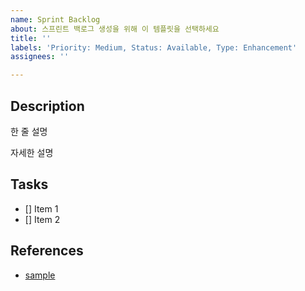 ```yaml
---
name: Sprint Backlog
about: 스프린트 백로그 생성을 위해 이 템플릿을 선택하세요
title: ''
labels: 'Priority: Medium, Status: Available, Type: Enhancement'
assignees: ''

---
```


## Description

한 줄 설명

자세한 설명


## Tasks

- [] Item 1
- [] Item 2


## References

- [sample](https://www.google.com/)
